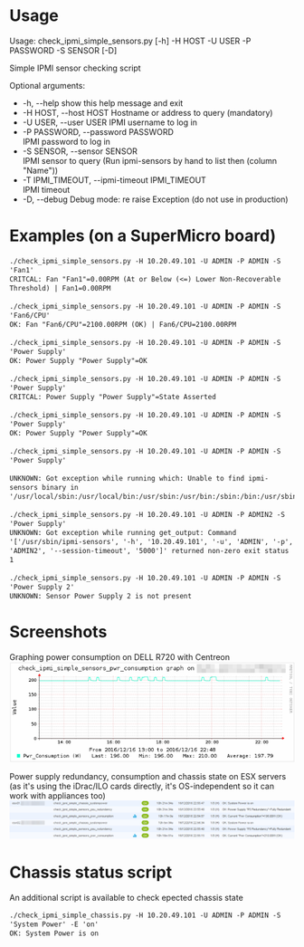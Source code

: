 # Usage

Usage: check_ipmi_simple_sensors.py [-h] -H HOST -U USER -P PASSWORD -S SENSOR [-D]

Simple IPMI sensor checking script

Optional arguments:
*  -h, --help            show this help message and exit
*  -H HOST, --host HOST  Hostname or address to query (mandatory)
*  -U USER, --user USER  IPMI username to log in
*  -P PASSWORD, --password PASSWORD  
                         IPMI password to log in
*  -S SENSOR, --sensor SENSOR  
                         IPMI sensor to query (Run ipmi-sensors by hand to list then (column "Name"))
*  -T IPMI_TIMEOUT, --ipmi-timeout IPMI_TIMEOUT  
                         IPMI timeout
*  -D, --debug           Debug mode: re raise Exception (do not use in production)


# Examples (on a SuperMicro board)

```
./check_ipmi_simple_sensors.py -H 10.20.49.101 -U ADMIN -P ADMIN -S 'Fan1'
CRITCAL: Fan "Fan1"=0.00RPM (At or Below (<=) Lower Non-Recoverable Threshold) | Fan1=0.00RPM

./check_ipmi_simple_sensors.py -H 10.20.49.101 -U ADMIN -P ADMIN -S 'Fan6/CPU'
OK: Fan "Fan6/CPU"=2100.00RPM (OK) | Fan6/CPU=2100.00RPM

./check_ipmi_simple_sensors.py -H 10.20.49.101 -U ADMIN -P ADMIN -S 'Power Supply'
OK: Power Supply "Power Supply"=OK

./check_ipmi_simple_sensors.py -H 10.20.49.101 -U ADMIN -P ADMIN -S 'Power Supply'
CRITCAL: Power Supply "Power Supply"=State Asserted

./check_ipmi_simple_sensors.py -H 10.20.49.101 -U ADMIN -P ADMIN -S 'Power Supply'
OK: Power Supply "Power Supply"=OK

./check_ipmi_simple_sensors.py -H 10.20.49.101 -U ADMIN -P ADMIN -S 'Power Supply'

UNKNOWN: Got exception while running which: Unable to find ipmi-sensors binary in '/usr/local/sbin:/usr/local/bin:/usr/sbin:/usr/bin:/sbin:/bin:/usr/sbin:/sbin:/docker/centreon/volumes/data/git/ipmi'

./check_ipmi_simple_sensors.py -H 10.20.49.101 -U ADMIN -P ADMIN2 -S 'Power Supply' 
UNKNOWN: Got exception while running get_output: Command '['/usr/sbin/ipmi-sensors', '-h', '10.20.49.101', '-u', 'ADMIN', '-p', 'ADMIN2', '--session-timeout', '5000']' returned non-zero exit status 1

./check_ipmi_simple_sensors.py -H 10.20.49.101 -U ADMIN -P ADMIN -S 'Power Supply 2' 
UNKNOWN: Sensor Power Supply 2 is not present
```

# Screenshots

Graphing power consumption on DELL R720 with Centreon
![Alt screenshot](/screenshots/ipmi_power_consumption.png?raw=true)

Power supply redundancy, consumption and chassis state on ESX servers (as it's using the iDrac/ILO cards directly, it's OS-independent so it can work with appliances too)
![Alt screenshot](/screenshots/ipmi_basic_checks.png?raw=true)


# Chassis status script

An additional script is available to check epected chassis state

```
./check_ipmi_simple_chassis.py -H 10.20.49.101 -U ADMIN -P ADMIN -S 'System Power' -E 'on'
OK: System Power is on
```
